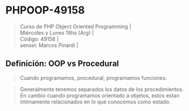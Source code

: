 
# PHPOOP-49158
> Curso de PHP Object Oriented Programming |  
> Miércoles y Lunes 19hs (Arg) |  
> Código: 49158 |  
> sensei: Marcos Pinardi | 

## Definición: OOP vs Procedural

> Cuando programamos, procedural, programamos funciones.

> Generalmente tenemos separados los datos de los procedimientos.   
> En cambio cuando programamos orientado a objetos, 
> estos estan íntimamente relacionados en lo que conocemos como estado.   
